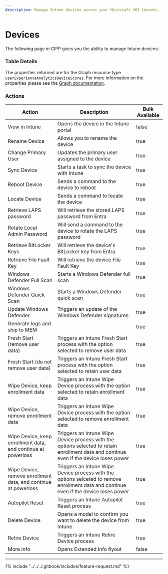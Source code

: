 ```yaml
---
description: Manage Intune devices across your Microsoft 365 tenants.
---
```


# Devices

The following page in CIPP gives you the ability to manage Intune devices:

### Table Details <a href="#listdevices-details" id="listdevices-details"></a>

The properties returned are for the Graph resource type `userExperienceAnalyticsDeviceScores`. For more information on the properties please see the [Graph documentation](https://learn.microsoft.com/en-us/graph/api/resources/intune-devices-manageddevice?view=graph-rest-1.0#properties).

### Actions <a href="#listdevices-actions" id="listdevices-actions"></a>

<table><thead><tr><th>Action</th><th>Description</th><th data-type="checkbox">Bulk Available</th></tr></thead><tbody><tr><td>View in Intune</td><td>Opens the device in the Intune portal</td><td>false</td></tr><tr><td>Rename Device</td><td>Allows you to rename the device</td><td>true</td></tr><tr><td>Change Primary User</td><td>Updates the primary user assigned to the device</td><td>true</td></tr><tr><td>Sync Device</td><td>Starts a task to sync the device with Intune</td><td>true</td></tr><tr><td>Reboot Device</td><td>Sends a command to the device to reboot</td><td>true</td></tr><tr><td>Locate Device</td><td>Sends a command to locate the device</td><td>true</td></tr><tr><td>Retrieve LAPS password</td><td>Will retrieve the stored LAPS password from Entra</td><td>true</td></tr><tr><td>Rotate Local Admin Password</td><td>Will send a command to the device to rotate the LAPS password</td><td>true</td></tr><tr><td>Retrieve BitLocker Keys</td><td>Will retrieve the device's BitLocker key from Entra</td><td>true</td></tr><tr><td>Retrieve File Fault Key</td><td> Will retrieve the device File Fault Key</td><td>true</td></tr><tr><td>Windows Defender Full Scan</td><td>Starts a Windows Defender full scan</td><td>true</td></tr><tr><td>Windows Defender Quick Scan</td><td>Starts a Windows Defender quick scan</td><td>true</td></tr><tr><td>Update Windows Defender</td><td>Triggers an update of the Windows Defender signatures</td><td>true</td></tr><tr><td>Generate logs and ship to MEM</td><td></td><td>true</td></tr><tr><td>Fresh Start (remove user data)</td><td>Triggers an Intune Fresh Start process with the option selected to remove user data</td><td>true</td></tr><tr><td>Fresh Start (do not remove user data)</td><td>Triggers an Intune Fresh Start process with the option selected to retain user data</td><td>true</td></tr><tr><td>Wipe Device, keep enrollment data</td><td>Triggers an Intune Wipe Device process with the option selected to retain enrollment data</td><td>true</td></tr><tr><td>Wipe Device, remove enrollment data</td><td>Triggers an Intune Wipe Device process with the option selected to remove enrollment data</td><td>true</td></tr><tr><td>Wipe Device, keep enrollment data, and continue at powerloss</td><td>Triggers an Intune Wipe Device process with the options selected to retain enrollment data and continue even if the device loses power</td><td>true</td></tr><tr><td>Wipe Device, remove enrollment data, and continue at powerloss</td><td>Triggers an Intune Wipe Device process with the options selceted to remove enrollment data and continue even if the device loses power</td><td>true</td></tr><tr><td>Autopilot Reset</td><td>Triggers an Intune Autopilot Reset process</td><td>true</td></tr><tr><td>Delete Device</td><td>Opens a modal to confirm you want to delete the device from Intune</td><td>true</td></tr><tr><td>Retire Device</td><td>Triggers an Intune Retire Device process</td><td>true</td></tr><tr><td>More info</td><td>Opens Extended Info flyout</td><td>false</td></tr></tbody></table>

***

{% include "../../../.gitbook/includes/feature-request.md" %}
